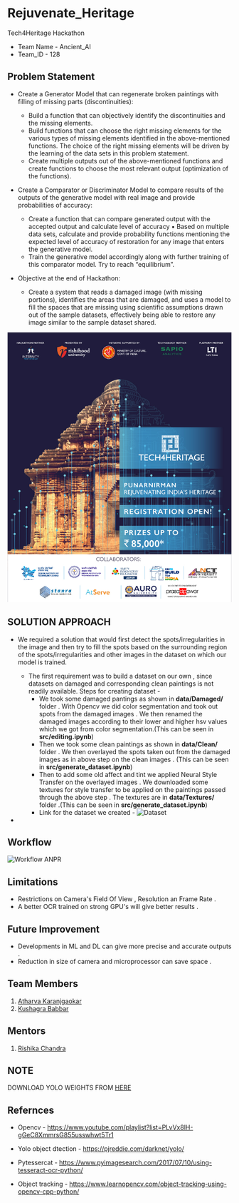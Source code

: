 # Rejuvenate_Heritage
Tech4Heritage Hackathon
* Team Name - Ancient_AI
* Team_ID - 128

## Problem Statement
* Create a Generator Model that can regenerate broken paintings with filling of missing parts (discontinuities):

	* Build a function that can objectively identify the discontinuities and the missing elements.
	* Build functions that can choose the right missing elements for the various types of missing elements identified in the above-mentioned functions. The choice of the right missing elements will be driven by the learning of the data sets in this problem statement.
	* Create multiple outputs out of the above-mentioned functions and create functions to choose the most relevant output (optimization of the functions).

* Create a Comparator or Discriminator Model to compare results of the outputs of the generative model with real image and provide probabilities of accuracy:
	* Create a function that can compare generated output with the accepted output and calculate level of accuracy ▪ Based on multiple data sets, calculate and provide probability functions mentioning the expected level of accuracy of restoration for any image that enters the generative model.
	* Train the generative model accordingly along with further training of this comparator model. Try to reach “equilibrium”.
* Objective at the end of Hackathon:
	* Create a system that reads a damaged image (with missing portions), identifies the areas that are damaged, and uses a model to fill the spaces that are missing using scientific assumptions drawn out of the sample datasets, effectively being able to restore any image similar to the sample dataset shared.

![Tech4Heritage](https://github.com/kush1920/Rejuvenate_Heritage/blob/main/Images/Tech4Heritage_Poster.jpg)

## SOLUTION APPROACH

* We required a solution that would first detect the spots/irregularities in the image and then try to fill the spots based on the surrounding region of the spots/irregularities and other images in the dataset on which our model is trained.
	* The first requirement was to build a dataset on our own , since datasets on damaged and corresponding clean paintings is not readily available. Steps for creating dataset -
		* We took some damaged pantings as shown in **data/Damaged/** folder . With Opencv we did color segmentation and took out spots from the damaged images . We then renamed the damaged images according to their lower and higher hsv values which we got from color segmentation.(This can be seen in **src/editing.ipynb**)
		* Then we took some clean paintings as shown in **data/Clean/** folder . We then overlayed the spots taken out from the damaged images as in above step on the clean images . (This can be seen in **src/generate_dataset.ipynb**)
		* Then to add some old affect and tint we applied Neural Style Transfer on the overlayed images . We downloaded some textures for style transfer to be applied on the paintings passed through the above step . The textures are in **data/Textures/** folder .(This can be seen in **src/generate_dataset.ipynb**)
		* Link for the dataset we created - ![Dataset](https://drive.google.com/drive/folders/1KgaaPV0NrPlJj-FVv-DR0P8cql4G0LAQ?usp=sharing)

* 

## Workflow
![Workflow ANPR](https://github.com/kush1920/Automatic-Number-Plate-Recognition/blob/master/Images%20and%20Videos/Images/workflow.jpg)

## Limitations

- Restrictions on Camera's Field Of View , Resolution an Frame Rate .
- A better OCR trained on strong GPU's will give better results .


## Future Improvement 

- Developments in ML and DL can give more precise and accurate outputs .
- Reduction in size of camera and microprocessor can save space .


## Team Members 
1. [Atharva Karanjgaokar](https://github.com/atharva2702)
2. [Kushagra Babbar](https://github.com/kush1920)

## Mentors
1. [Rishika Chandra](https://github.com/chandrarishika14)

## NOTE

DOWNLOAD YOLO WEIGHTS FROM [HERE](https://drive.google.com/file/d/1YZuTmP-c4b07z5mfhOAtP_V_oymP5_xG/view?usp=sharing)

## Refernces 

- Opencv - https://www.youtube.com/playlist?list=PLvVx8lH-gGeC8XmmrsG855usswhwt5Tr1

- Yolo object dtection - https://pjreddie.com/darknet/yolo/

- Pytessercat - https://www.pyimagesearch.com/2017/07/10/using-tesseract-ocr-python/

- Object tracking - https://www.learnopencv.com/object-tracking-using-opencv-cpp-python/
